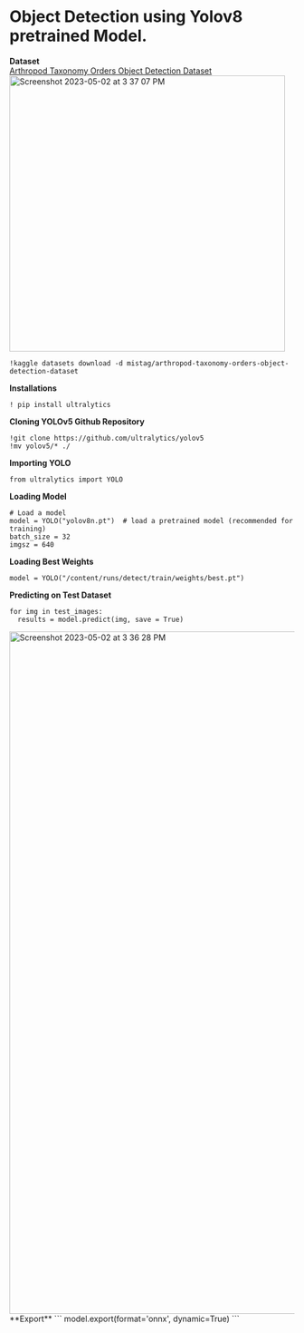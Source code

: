 # Object Detection using Yolov8 pretrained Model. 
**Dataset**<br>
[Arthropod Taxonomy Orders Object Detection Dataset](https://www.kaggle.com/datasets/mistag/arthropod-taxonomy-orders-object-detection-dataset)
<img width="487" alt="Screenshot 2023-05-02 at 3 37 07 PM" src="https://user-images.githubusercontent.com/122048067/235639008-c4c72be3-c7c6-473d-8949-a213057c6ba7.png">

```
!kaggle datasets download -d mistag/arthropod-taxonomy-orders-object-detection-dataset
```
**Installations** 
```
! pip install ultralytics
```
**Cloning YOLOv5 Github Repository**
```
!git clone https://github.com/ultralytics/yolov5
!mv yolov5/* ./
```
**Importing YOLO**
```
from ultralytics import YOLO

```
**Loading Model**
```
# Load a model
model = YOLO("yolov8n.pt")  # load a pretrained model (recommended for training)
batch_size = 32
imgsz = 640
```
**Loading Best Weights**
```
model = YOLO("/content/runs/detect/train/weights/best.pt")
```
**Predicting on Test Dataset**
```
for img in test_images:
  results = model.predict(img, save = True)
```
<img width="1204" alt="Screenshot 2023-05-02 at 3 36 28 PM" src="https://user-images.githubusercontent.com/122048067/235638894-8fb01025-3854-43ed-a182-525fe33fe077.png">
**Export**
```
model.export(format='onnx', dynamic=True)
```

